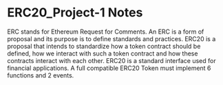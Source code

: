 # ERC20_Project-1 Notes
ERC stands for Ethereum Request for Comments. An ERC is a form of proposal and its purpose is to define standards and practices.
ERC20 is a proposal that intends to standardize how a token contract should be defined, how we interact with such a token contract and how these contracts interact with each other.
ERC20 is a standard interface used for financial applications.
A full compatible ERC20 Token must implement 6 functions and 2 events.
